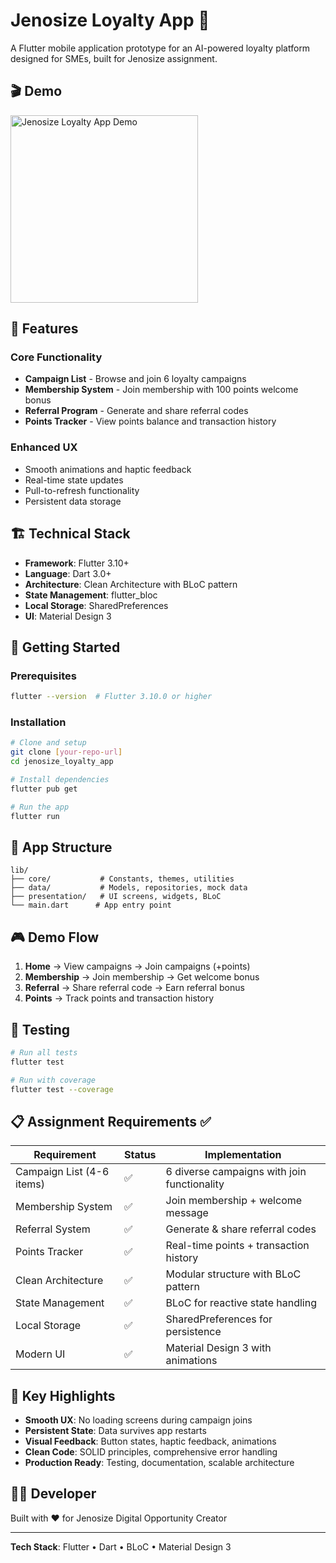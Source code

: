 # Jenosize Loyalty App 📱

A Flutter mobile application prototype for an AI-powered loyalty platform designed for SMEs, built for Jenosize assignment.

## 🎬 Demo

<img src="https://www.dropbox.com/scl/fi/fnfb1lj7ujboyzumkvasm/Screen-Recording-2568-08-07-at-13.02.51.gif?rlkey=pxodhaw8u8nkrrvepr4w0bax5&st=7usnn21j&raw=1" alt="Jenosize Loyalty App Demo" width="300">



## 🎯 Features

### Core Functionality
- **Campaign List** - Browse and join 6 loyalty campaigns
- **Membership System** - Join membership with 100 points welcome bonus
- **Referral Program** - Generate and share referral codes
- **Points Tracker** - View points balance and transaction history

### Enhanced UX
- Smooth animations and haptic feedback
- Real-time state updates
- Pull-to-refresh functionality
- Persistent data storage

## 🏗️ Technical Stack

- **Framework**: Flutter 3.10+
- **Language**: Dart 3.0+
- **Architecture**: Clean Architecture with BLoC pattern
- **State Management**: flutter_bloc
- **Local Storage**: SharedPreferences
- **UI**: Material Design 3

## 🚀 Getting Started

### Prerequisites
```bash
flutter --version  # Flutter 3.10.0 or higher
```

### Installation
```bash
# Clone and setup
git clone [your-repo-url]
cd jenosize_loyalty_app

# Install dependencies
flutter pub get

# Run the app
flutter run
```

## 📱 App Structure

```
lib/
├── core/           # Constants, themes, utilities
├── data/           # Models, repositories, mock data
├── presentation/   # UI screens, widgets, BLoC
└── main.dart      # App entry point
```

## 🎮 Demo Flow

1. **Home** → View campaigns → Join campaigns (+points)
2. **Membership** → Join membership → Get welcome bonus
3. **Referral** → Share referral code → Earn referral bonus
4. **Points** → Track points and transaction history

## 🧪 Testing

```bash
# Run all tests
flutter test

# Run with coverage
flutter test --coverage
```

## 📋 Assignment Requirements ✅

| Requirement | Status | Implementation |
|-------------|---------|----------------|
| Campaign List (4-6 items) | ✅ | 6 diverse campaigns with join functionality |
| Membership System | ✅ | Join membership + welcome message |
| Referral System | ✅ | Generate & share referral codes |
| Points Tracker | ✅ | Real-time points + transaction history |
| Clean Architecture | ✅ | Modular structure with BLoC pattern |
| State Management | ✅ | BLoC for reactive state handling |
| Local Storage | ✅ | SharedPreferences for persistence |
| Modern UI | ✅ | Material Design 3 with animations |

## 🎨 Key Highlights

- **Smooth UX**: No loading screens during campaign joins
- **Persistent State**: Data survives app restarts
- **Visual Feedback**: Button states, haptic feedback, animations
- **Clean Code**: SOLID principles, comprehensive error handling
- **Production Ready**: Testing, documentation, scalable architecture

## 👨‍💻 Developer

Built with ❤️ for Jenosize Digital Opportunity Creator

---

**Tech Stack**: Flutter • Dart • BLoC • Material Design 3

